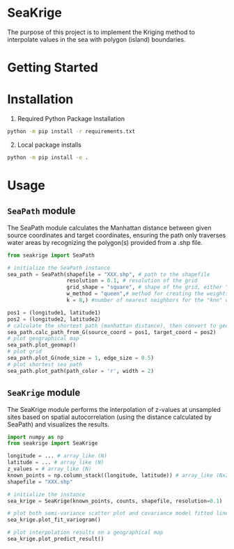 # SeaKrige
The purpose of this project is to implement the Kriging method to interpolate values in the sea with polygon (island) boundaries.
# Getting Started

# Installation
1. Required Python Package Installation
```sh
python -m pip install -r requirements.txt
```
2. Local package installs
```sh
python -m pip install -e .
```

# Usage

## `SeaPath` module
The SeaPath module calculates the Manhattan distance between given source coordinates and target coordinates, ensuring the path only traverses water areas by recognizing the polygon(s) provided from a .shp file.

```python
from seakrige import SeaPath

# initialize the SeaPath instance
sea_path = SeaPath(shapefile = "XXX.shp", # path to the shapefile
                   resolution = 0.1, # resolution of the grid
                   grid_shape = "square", # shape of the grid, either "triangle" or "square"
                   w_method = "queen",# method for creating the weights, "queen", "rook", or "knn"
                   k = 8,) #number of nearest neighbors for the "knn" weight method. Only used if w_method is "knn"
```

```python
pos1 = (longitude1, latitude1)
pos2 = (longitude2, latitude2)
# calculate the shortest path (manhattan distance), then convert to geographical distance
sea_path.calc_path_from_G(source_coord = pos1, target_coord = pos2)
# plot geographical map
sea_path.plot_geomap()
# plot grid
sea_path.plot_G(node_size = 1, edge_size = 0.5)
# plot shortest sea path
sea_path.plot_path(path_color = 'r', width = 2)
```

## `SeaKrige` module
The SeaKrige module performs the interpolation of z-values at unsampled sites based on spatial autocorrelation (using the distance calculated by SeaPath) and visualizes the results.

```python
import numpy as np
from seakrige import SeaKrige

longitude = ... # array_like (N)
latitude = ... # array_like (N)
z_values = # array_like (N)
known_points = np.column_stack((longitude, latitude)) # array_like (Nx2)
shapefile = "XXX.shp"

# initialize the instance
sea_krige = SeaKrige(known_points, counts, shapefile, resolution=0.1)
```

```python
# plot both semi-variance scatter plot and covariance model fitted line
sea_krige.plot_fit_variogram()
```

```python
# plot interpolation results on a geographical map
sea_krige.plot_predict_result()
```